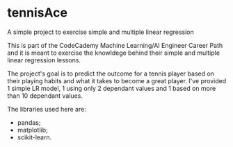 # tennisAce
A simple project to exercise simple and multiple linear regression 

This is part of the CodeCademy Machine Learning/AI Engineer Career Path and it is meant to exercise the knowldege behind their simple and multiple linear regression lessons.

The project's goal is to predict the outcome for a tennis player based on their playing habits and what it takes to become a great player. I've provided 1 simple LR model, 1 using only 2 dependant values and 1 based on more than 10 dependant values. 

The libraries used here are:
- pandas;
- matplotlib;
- scikit-learn.
